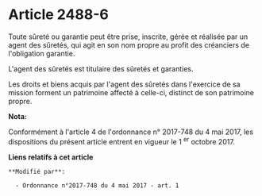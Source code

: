 # Article 2488-6

Toute sûreté ou garantie peut être prise, inscrite, gérée et réalisée par un agent des sûretés, qui agit en son nom propre au
profit des créanciers de l'obligation garantie.

L'agent des sûretés est titulaire des sûretés et garanties.

Les droits et biens acquis par l'agent des sûretés dans l'exercice de sa mission forment un patrimoine affecté à celle-ci,
distinct de son patrimoine propre.

**Nota:**

Conformément à l'article 4 de l'ordonnance n° 2017-748 du 4 mai 2017, les dispositions du présent article entrent en vigueur
le 1
  <sup>er</sup> octobre 2017.

**Liens relatifs à cet article**

	**Modifié par**:

	  - Ordonnance n°2017-748 du 4 mai 2017 - art. 1
